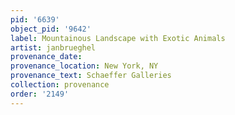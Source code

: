 ```yaml
---
pid: '6639'
object_pid: '9642'
label: Mountainous Landscape with Exotic Animals
artist: janbrueghel
provenance_date:
provenance_location: New York, NY
provenance_text: Schaeffer Galleries
collection: provenance
order: '2149'
---
```

